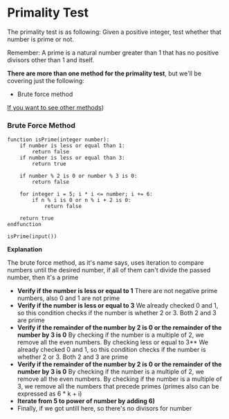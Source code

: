 # Primality Test

The primality test is as following: Given a positive integer, test whether that number is prime or not. 

Remember: A prime is a natural number greater than 1 that has no positive divisors other than 1 and itself.

**There are more than one method for the primality test**, but we'll be covering just the following:

- Brute force method

[If you want to see other methods](https://en.wikipedia.org/wiki/Primality_test))

### Brute Force Method

```
function isPrime(integer number):
    if number is less or equal than 1:
        return false
    if number is less or equal than 3:
        return true

    if number % 2 is 0 or number % 3 is 0:
        return false

    for integer i = 5; i * i <= number; i += 6:
        if n % i is 0 or n % i + 2 is 0:
            return false

    return true
endfunction

isPrime(input())
```

**Explanation**

The brute force method, as it's name says, uses iteration to compare numbers until the desired number, if all of them can't divide the passed number, then it's a prime

- **Verify if the number is less or equal to 1** There are not negative prime numbers, also 0 and 1 are not prime
- **Verify if the number is less or equal to 3** We already checked 0 and 1, so this condition checks if the number is whether 2 or 3. Both 2 and 3 are prime
- **Verify if the remainder of the number by 2 is 0 or the remainder of the number by 3 is 0** By checking if the number is a multiple of 2, we remove all the even numbers. By checking  less or equal to 3** We already checked 0 and 1, so this condition checks if the number is whether 2 or 3. Both 2 and 3 are prime
- **Verify if the remainder of the number by 2 is 0 or the remainder of the number by 3 is 0** By checking if the number is a multiple of 2, we remove all the even numbers. By checking if the number is a multiple of 3, we remove all the numbers that precede primes (primes also can be expressed as 6 * k + i)
- **Iterate from 5 to power of number by adding 6)**
- Finally, if we got untill here, so there's no divisors for number
